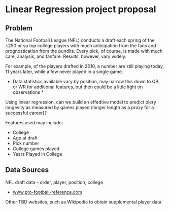 # Linear Regression project proposal

## Problem
The National Football League (NFL) conducts a draft each spring of the ~250 or so top college players with much anticipation from the fans and prognostication from the pundits.  Every pick, of course, is made with much care, analysis, and fanfare. Results, however, vary widely. 

For example, of the players drafted in 2010, a number are still playing today, 11 years later, while a few never played in a single game. 
* Data statistics available vary by position, may narrow this down to QB, or WR for additional features, but then could be a little light on observations * 

Using linear regression, can we build an effedtive model to predict plery longevity as measured by games played (longer length as a proxy for a successful career)?


Features used may include:

- College
- Age at draft
- Pick number
- College games played
- Years Played in College



## Data Sources

NFL draft data - order, player, position, college
- www.pro-football-reference.com

Other TBD websites, such as Wikipedia to obtain supplemental player data
